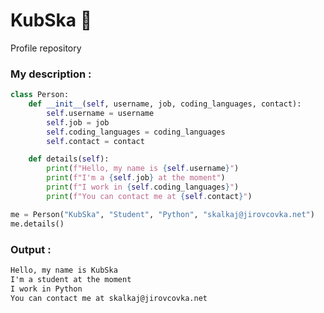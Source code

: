 <!--
**SkalkaJ/SkalkaJ** is a ✨ _special_ ✨ repository because its `README.md` (this file) appears on your GitHub profile.

Here are some ideas to get you started:

- 🔭 I’m currently working on ...
- 🌱 I’m currently learning ...
- 👯 I’m looking to collaborate on ...
- 🤔 I’m looking for help with ...
- 💬 Ask me about ...
- 📫 How to reach me: ...
- 😄 Pronouns: ...
- ⚡ Fun fact: ...
-->

# KubSka 👋
Profile repository

### My description :
```python
class Person:
    def __init__(self, username, job, coding_languages, contact):
        self.username = username
        self.job = job
        self.coding_languages = coding_languages
        self.contact = contact

    def details(self):
        print(f"Hello, my name is {self.username}")
        print(f"I'm a {self.job} at the moment")
        print(f"I work in {self.coding_languages}")
        print(f"You can contact me at {self.contact}")

me = Person("KubSka", "Student", "Python", "skalkaj@jirovcovka.net")
me.details()
```
### Output :
```txt
Hello, my name is KubSka
I'm a student at the moment
I work in Python
You can contact me at skalkaj@jirovcovka.net
```
